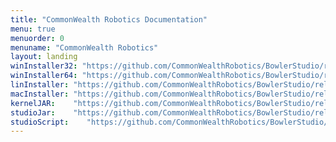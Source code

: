 ```yaml
---
title: "CommonWealth Robotics Documentation"
menu: true
menuorder: 0
menuname: "CommonWealth Robotics"
layout: landing
winInstaller32: "https://github.com/CommonWealthRobotics/BowlerStudio/releases/download/1.0.2/Windows-32-BowlerStudio-1.0.2.exe"
winInstaller64: "https://github.com/CommonWealthRobotics/BowlerStudio/releases/download/1.0.2/Windows-64-BowlerStudio-1.0.2.exe"
linInstaller: "https://github.com/CommonWealthRobotics/BowlerStudio/releases/download/1.0.2/Ubuntu-BowlerStudio-1.0.2.deb"
macInstaller: "https://github.com/CommonWealthRobotics/BowlerStudio/releases/download/1.0.2/MacOSX-BowlerStudio-1.0.2.zip"
kernelJAR:    "https://github.com/CommonWealthRobotics/BowlerStudio/releases/download/1.0.2/BowlerScriptingKernel-0.50.0-fat.jar"
studioJar:    "https://github.com/CommonWealthRobotics/BowlerStudio/releases/download/1.0.2/BowlerStudio.jar"
studioScript:    "https://github.com/CommonWealthRobotics/BowlerStudio/releases/download/1.0.2/bowlerstudio"
---
```


